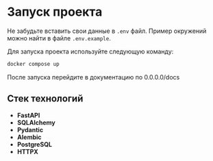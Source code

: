 # Запуск проекта

Не забудьте вставить свои данные в `.env` файл. Пример окружений можно найти в файле `.env.example`.

Для запуска проекта используйте следующую команду:


```bash
docker compose up
```

После запуска перейдите в документацию по 0.0.0.0/docs

## Стек технологий

- **FastAPI**
- **SQLAlchemy**
- **Pydantic**
- **Alembic**
- **PostgreSQL**
- **HTTPX**
